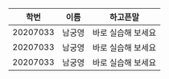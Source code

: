|학번|이름|하고픈말|
|:---:|:---:|:---:|
|20207033|남궁영|바로 실습해 보세요|
|20207033|남궁영|바로 실습해 보세요|
|20207033|남궁영|바로 실습해 보세요|